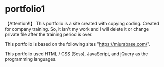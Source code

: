 # portfolio1
【Attention!!】
This portfolio is a site created with copying coding. Created for company training.
So, it isn't my work and I will delete it or change private file after the training period is over.

This portfolio is based on the following sites "https://miurabase.com/".

This portfolio used HTML / CSS (Scss), JavaScript, and jQuery as the programming languages.

